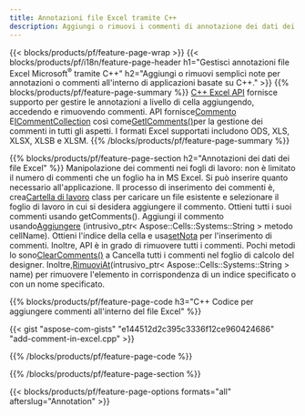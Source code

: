 ```yaml
---
title: Annotazioni file Excel tramite C++
description: Aggiungi o rimuovi i commenti di annotazione dei dati dei fogli di calcolo Excel e OpenOffice con la libreria C++.
---
```

{{< blocks/products/pf/feature-page-wrap >}}
{{< blocks/products/pf/i18n/feature-page-header h1="Gestisci annotazioni file Excel Microsoft<sup>&reg;</sup> tramite C++" h2="Aggiungi o rimuovi semplici note per annotazioni o commenti all\'interno di applicazioni basate su C++." >}}
{{% blocks/products/pf/feature-page-summary %}}
[C++ Excel API](/cells/it/cpp/) fornisce supporto per gestire le annotazioni a livello di cella aggiungendo, accedendo e rimuovendo commenti. API fornisce[Commento](https://reference.aspose.com/cells/cpp/class/aspose.cells.i_comment) E[ICommentCollection](https://reference.aspose.com/cells/cpp/class/aspose.cells.i_comment_collection) così come[GetIComments()](https://reference.aspose.com/cells/cpp/class/aspose.cells.i_worksheet#ae7cce5f85b7b25a1e5c58df1b613ca5a)per la gestione dei commenti in tutti gli aspetti. I formati Excel supportati includono ODS, XLS, XLSX, XLSB e XLSM.
{{% /blocks/products/pf/feature-page-summary %}}

{{% blocks/products/pf/feature-page-section h2="Annotazioni dei dati dei file Excel" %}}
 Manipolazione dei commenti nei fogli di lavoro: non è limitato il numero di commenti che un foglio ha in MS Excel. Si può inserire quanto necessario all'applicazione. Il processo di inserimento dei commenti è, crea[Cartella di lavoro](https://reference.aspose.com/cells/cpp/class/aspose.cells.i_workbook) class per caricare un file esistente e selezionare il foglio di lavoro in cui si desidera aggiungere il commento. Ottieni tutti i suoi commenti usando getComments(). Aggiungi il commento usando[Aggiungere](https://reference.aspose.com/cells/cpp/class/aspose.cells.i_comment_collection#a3f014415e292fa15c6220e9727dad384) (intrusivo_ptr< Aspose::Cells::Systems::String > metodo cellName). Ottieni l'indice della cella e usa[setNota](https://reference.aspose.com/cells/cpp/class/aspose.cells.i_comment#a791b9d4e9bf3975709a7f93b5db09580) per l'inserimento di commenti. Inoltre, API è in grado di rimuovere tutti i commenti. Pochi metodi lo sono[ClearComments()](https://reference.aspose.com/cells/cpp/class/aspose.cells.i_worksheet#ad4e0ea291ae60fc1b5d815e520edc6c3) a Cancella tutti i commenti nel foglio di calcolo del designer. Inoltre,[RimuoviAt](https://reference.aspose.com/cells/cpp/class/aspose.cells.i_worksheet_collection#addabcc7d7d76874694018fb3ba37b72c)(intrusivo_ptr< Aspose::Cells::Systems::String > name) per rimuovere l'elemento in corrispondenza di un indice specificato o con un nome specificato.

{{% blocks/products/pf/feature-page-code h3="C++ Codice per aggiungere commenti all\'interno del file Excel" %}}

{{< gist "aspose-com-gists" "e144512d2c395c3336f12ce960424686" "add-comment-in-excel.cpp" >}}

{{% /blocks/products/pf/feature-page-code %}}

{{% /blocks/products/pf/feature-page-section %}}

{{< blocks/products/pf/feature-page-options formats="all" afterslug="Annotation" >}}
